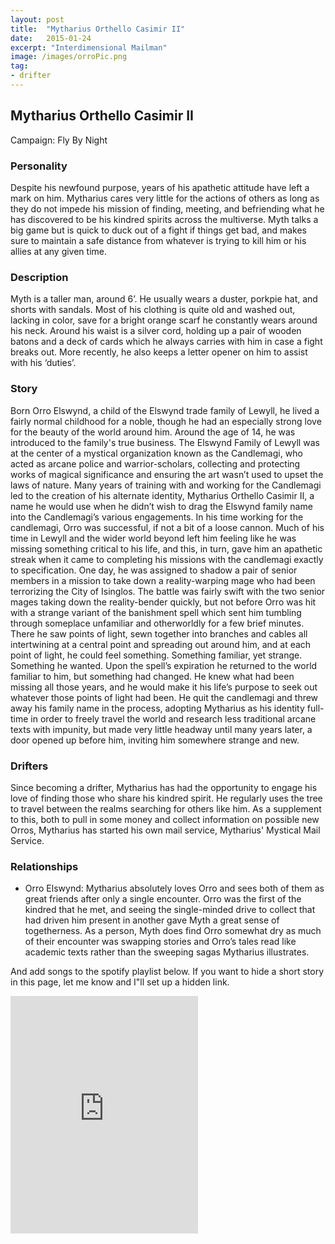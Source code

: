 ```yaml
---
layout: post
title:  "Mytharius Orthello Casimir II"
date:   2015-01-24
excerpt: "Interdimensional Mailman"
image: /images/orroPic.png
tag:
- drifter 
---
```


## Mytharius Orthello Casimir II

Campaign: Fly By Night

### Personality

Despite his newfound purpose, years of his apathetic attitude have left a mark on him. Mytharius cares very little for the actions of others as long as they do not impede his mission of finding, meeting, and befriending what he has discovered to be his kindred spirits across the multiverse. Myth talks a big game but is quick to duck out of a fight if things get bad, and makes sure to maintain a safe distance from whatever is trying to kill him or his allies at any given time.

### Description

Myth is a taller man, around 6’. He usually wears a duster, porkpie hat, and shorts with sandals. Most of his clothing is quite old and washed out, lacking in color, save for a bright orange scarf he constantly wears around his neck. Around his waist is a silver cord, holding up a pair of wooden batons and a deck of cards which he always carries with him in case a fight breaks out. More recently, he also keeps a letter opener on him to assist with his ‘duties’.

### Story

Born Orro Elswynd, a child of the Elswynd trade family of Lewyll, he lived a fairly normal childhood for a noble, though he had an especially strong love for the beauty of the world around him. Around the age of 14, he was introduced to the family's true business. The Elswynd Family of Lewyll was at the center of a mystical organization known as the Candlemagi, who acted as arcane police and warrior-scholars, collecting and protecting works of magical significance and ensuring the art wasn’t used to upset the laws of nature. Many years of training with and working for the Candlemagi led to the creation of his alternate identity, Mytharius Orthello Casimir II, a name he would use when he didn’t wish to drag the Elswynd family name into the Candlemagi’s various engagements. 
In his time working for the candlemagi, Orro was successful, if not a bit of a loose cannon. Much of his time in Lewyll and the wider world beyond left him feeling like he was missing something critical to his life, and this, in turn, gave him an apathetic streak when it came to completing his missions with the candlemagi exactly to specification. One day, he was assigned to shadow a pair of senior members in a mission to take down a reality-warping mage who had been terrorizing the City of Isinglos. The battle was fairly swift with the two senior mages taking down the reality-bender quickly, but not before Orro was hit with a strange variant of the banishment spell which sent him tumbling through someplace unfamiliar and otherworldly for a few brief minutes. There he saw points of light, sewn together into branches and cables all intertwining at a central point and spreading out around him, and at each point of light, he could feel something. Something familiar, yet strange. Something he wanted. Upon the spell’s expiration he returned to the world familiar to him, but something had changed. He knew what had been missing all those years, and he would make it his life’s purpose to seek out whatever those points of light had been. He quit the candlemagi and threw away his family name in the process, adopting Mytharius as his identity full-time in order to freely travel the world and research less traditional arcane texts with impunity, but made very little headway until many years later, a door opened up before him, inviting him somewhere strange and new.

### Drifters

Since becoming a drifter, Mytharius has had the opportunity to engage his love of finding those who share his kindred spirit. He regularly uses the tree to travel between the realms searching for others like him. As a supplement to this, both to pull in some money and collect information on possible new Orros, Mytharius has started his own mail service, Mytharius' Mystical Mail Service.

### Relationships

 - Orro Elswynd: Mytharius absolutely loves Orro and sees both of them as great friends after only a single encounter. Orro was the first of the kindred that he met, and seeing the single-minded drive to collect that had driven him present in another gave Myth a great sense of togetherness. As a person, Myth does find Orro somewhat dry as much of their encounter was swapping stories and Orro’s tales read like academic texts rather than the sweeping sagas Mytharius illustrates.
 
 And add songs to the spotify playlist below.
If you want to hide a short story in this page, let me know and I"ll set up a hidden link.

<iframe src="https://open.spotify.com/embed/playlist/6JryCh3MxphcUF2Si0np5z" width="300" height="380" frameborder="0" allowtransparency="true" allow="encrypted-media"></iframe>
